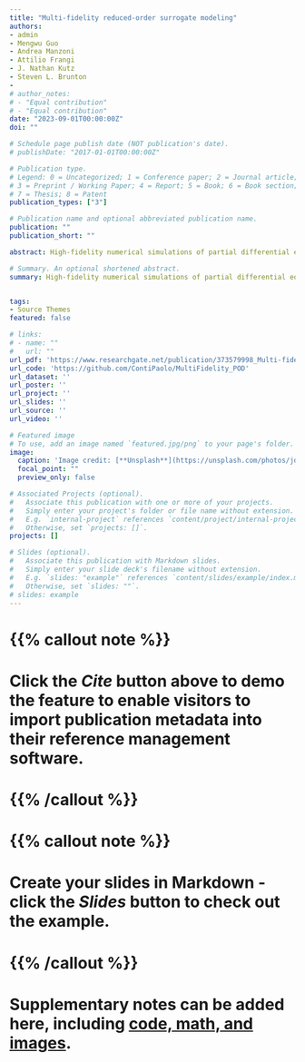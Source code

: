 ```yaml
---
title: "Multi-fidelity reduced-order surrogate modeling"
authors:
- admin
- Mengwu Guo
- Andrea Manzoni
- Attilio Frangi
- J. Nathan Kutz
- Steven L. Brunton
- 
# author_notes:
# - "Equal contribution"
# - "Equal contribution"
date: "2023-09-01T00:00:00Z"
doi: ""

# Schedule page publish date (NOT publication's date).
# publishDate: "2017-01-01T00:00:00Z"

# Publication type.
# Legend: 0 = Uncategorized; 1 = Conference paper; 2 = Journal article;
# 3 = Preprint / Working Paper; 4 = Report; 5 = Book; 6 = Book section;
# 7 = Thesis; 8 = Patent
publication_types: ["3"]

# Publication name and optional abbreviated publication name.
publication: ""
publication_short: ""

abstract: High-fidelity numerical simulations of partial differential equations (PDEs) given a restricted computational budget can significantly limit the number of parameter configurations considered and/or time window eval- uated for modeling a given system. Multi-fidelity surrogate modeling aims to leverage less accurate, lower- fidelity models that are computationally inexpensive in order to enhance predictive accuracy when high- fidelity data are limited or scarce. However, low-fidelity models, while often displaying important qualitative spatio-temporal features, fail to accurately capture the onset of instability and critical transients observed in the high-fidelity models, making them impractical as surrogate models. To address this shortcoming, we present a new data-driven strategy that combines dimensionality reduction with multi-fidelity neural network surrogates. The key idea is to generate a spatial basis by applying the classical proper orthogonal decom- position (POD) to high-fidelity solution snapshots, and approximate the dynamics of the reduced states - time-parameter-dependent expansion coefficients of the POD basis - using a multi-fidelity long-short term memory (LSTM) network. By mapping low-fidelity reduced states to their high-fidelity counterpart, the proposed reduced-order surrogate model enables the efficient recovery of full solution fields over time and parameter variations in a non-intrusive manner. The generality and robustness of this method is demon- strated by a collection of parametrized, time-dependent PDE problems where the low-fidelity model can be defined by coarser meshes and/or time stepping, as well as by misspecified physical features. Importantly, the onset of instabilities and transients are well captured by this surrogate modeling technique.

# Summary. An optional shortened abstract.
summary: High-fidelity numerical simulations of partial differential equations (PDEs) given a restricted computational budget can significantly limit the number of parameter configurations considered and/or time window evaluated. Multi-fidelity surrogate modeling aims to leverage less accurate, lower-fidelity models that are computationally inexpensive in order to enhance predictive accuracy when high-fidelity data are scarce.  However, low-fidelity models, while often displaying the qualitative solution behavior, fail to accurately capture fine spatio-temporal and dynamic features of high-fidelity models.  To address this shortcoming, we present a data-driven strategy that combines dimensionality reduction with multi-fidelity neural network surrogates.  The key idea is to generate a spatial basis by applying proper orthogonal decomposition (POD) to high-fidelity solution snapshots, and approximate the dynamics of the reduced states - time-parameter-dependent expansion coefficients of the POD basis - using a multi-fidelity long-short term memory (LSTM) network.  By mapping low-fidelity reduced states to their high-fidelity counterpart, the proposed reduced-order surrogate model enables the efficient recovery of full solution fields over time and parameter variations in a non-intrusive manner. The generality of this method is demonstrated by a collection of PDE problems where the low-fidelity model can be defined by coarser meshes and/or time stepping, as well as by misspecified physical features.


tags:
- Source Themes
featured: false

# links:
# - name: ""
#   url: ""
url_pdf: 'https://www.researchgate.net/publication/373579998_Multi-fidelity_reduced-order_surrogate_modeling'
url_code: 'https://github.com/ContiPaolo/MultiFidelity_POD'
url_dataset: ''
url_poster: ''
url_project: ''
url_slides: ''
url_source: ''
url_video: ''

# Featured image
# To use, add an image named `featured.jpg/png` to your page's folder. 
image:
  caption: 'Image credit: [**Unsplash**](https://unsplash.com/photos/jdD8gXaTZsc)'
  focal_point: ""
  preview_only: false

# Associated Projects (optional).
#   Associate this publication with one or more of your projects.
#   Simply enter your project's folder or file name without extension.
#   E.g. `internal-project` references `content/project/internal-project/index.md`.
#   Otherwise, set `projects: []`.
projects: []

# Slides (optional).
#   Associate this publication with Markdown slides.
#   Simply enter your slide deck's filename without extension.
#   E.g. `slides: "example"` references `content/slides/example/index.md`.
#   Otherwise, set `slides: ""`.
# slides: example
---
```


# {{% callout note %}}
# Click the *Cite* button above to demo the feature to enable visitors to import publication metadata into their reference management software.
# {{% /callout %}}

# {{% callout note %}}
# Create your slides in Markdown - click the *Slides* button to check out the example.
# {{% /callout %}}

# Supplementary notes can be added here, including [code, math, and images](https://wowchemy.com/docs/writing-markdown-latex/).
